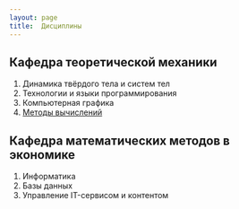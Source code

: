 ```yaml
---
layout: page
title:  Дисциплины
---
```


## Кафедра теоретической механики

1. Динамика твёрдого тела и систем тел
1. Технологии и языки программирования
1. Компьютерная графика
1. [Методы вычислений](pages/numerical_methods/main)

## Кафедра математических методов в экономике

1. Информатика
1. Базы данных
1. Управление IT-сервисом и контентом
